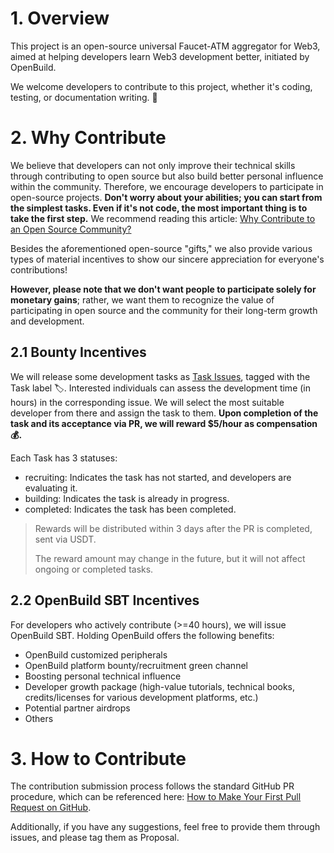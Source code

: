 # 1. Overview
This project is an open-source universal Faucet-ATM aggregator for Web3, aimed at helping developers learn Web3 development better, initiated by OpenBuild.

We welcome developers to contribute to this project, whether it's coding, testing, or documentation writing. 👏

# 2. Why Contribute
We believe that developers can not only improve their technical skills through contributing to open source but also build better personal influence within the community. Therefore, we encourage developers to participate in open-source projects. **Don't worry about your abilities; you can start from the simplest tasks. Even if it's not code, the most important thing is to take the first step.** We recommend reading this article: [Why Contribute to an Open Source
Community?](https://shardingsphere.apache.org/blog/cn/material/open_source_community/)

Besides the aforementioned open-source "gifts," we also provide various types of material incentives to show our sincere appreciation for everyone's contributions!

**However, please note that we don't want people to participate solely for monetary gains**; rather, we want them to recognize the value of participating in open source and the community for their long-term growth and development.

## 2.1 Bounty Incentives
We will release some development tasks as [Task Issues](https://github.com/Faucet-ATM/Faucet-ATM/issues), tagged with the Task label 🏷️. Interested individuals can assess the development time (in hours) in the corresponding issue. We will select the most suitable developer from there and assign the task to them. **Upon completion of the task and its acceptance via PR, we will reward $5/hour as compensation💰.**

Each Task has 3 statuses:

- recruiting: Indicates the task has not started, and developers are evaluating it.
- building: Indicates the task is already in progress.
- completed: Indicates the task has been completed.

> Rewards will be distributed within 3 days after the PR is completed, sent via USDT.
>
> The reward amount may change in the future, but it will not affect ongoing or completed tasks.

## 2.2 OpenBuild SBT Incentives

For developers who actively contribute (>=40 hours), we will issue OpenBuild SBT. Holding OpenBuild offers the following benefits:

- OpenBuild customized peripherals
- OpenBuild platform bounty/recruitment green channel
- Boosting personal technical influence
- Developer growth package (high-value tutorials, technical books, credits/licenses for various development platforms, etc.)
- Potential partner airdrops
- Others

# 3. How to Contribute
The contribution submission process follows the standard GitHub PR procedure, which can be referenced here: [How to Make Your First Pull
Request on GitHub](https://www.freecodecamp.org/chinese/news/how-to-make-your-first-pull-request-on-github).

Additionally, if you have any suggestions, feel free to provide them through issues, and please tag them as Proposal.
